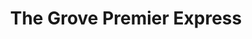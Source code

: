 ---
title: "The Grove Premier Express"
url: /christchurch/the-grove-premier-express/
shop: Lebensmittel
---